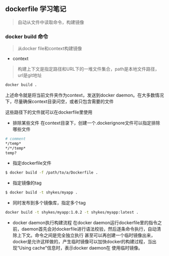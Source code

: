 ## dockerfile 学习笔记
> 自动从文件中读取命令，构建镜像

### docker build 命令
> 从docker file和context构建镜像

+ context
> 构建上下文是指定路径和URL下的一堆文件集合，path是本地文件路径，url是git地址

```bash
docker build .
```
上述命令就是将当前文件夹作为context，发送到docker daemon。在大多数情况下，尽量确保context目录问空，或者只包含需要的文件

这些路径下的文件就可以在dockerfile里使用

+ 排除某些文件
在context目录下，创建一个.dockerignore文件可以指定排除哪些文件

```bash
# comment
*/temp*
*/*/temp*
temp?
```

+ 指定dockerfile文件
```bash
$ docker build -f /path/to/a/Dockerfile .
```

+ 指定镜像的tag
```bash
$ docker build -t shykes/myapp .
```

+ 同时发布到多个镜像库，指定多个tag
```bash
docker build -t shykes/myapp:1.0.2 -t shykes/myapp:latest .
```
+ docker daemon执行构建流程
在docker daemon运行dockerfile里的指令之前，daemon首先会对dockerfile进行语法校验，然后逐条命令执行，自动清除上下文。命令之间是完全独立执行
甚至可以再创建一个临时镜像出来，docker是允许这样做的，产生临时镜像可以加快docker的构建过程，当出现“Using cache”信息时，表示docker daemon在
使用临时镜像。
